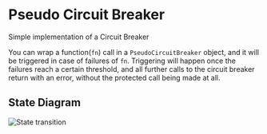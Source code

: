 # Pseudo Circuit Breaker
Simple implementation of a Circuit Breaker

You can wrap a function(`fn`) call in a `PseudoCircuitBreaker` object, and it will be triggered in case of failures of `fn`.
Triggering will happen once the failures reach a certain threshold, and all further calls to the circuit breaker return with an error, without the protected call being made at all. 

## State Diagram

![State transition](https://martinfowler.com/bliki/images/circuitBreaker/state.png "State Transition")
